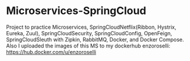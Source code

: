 # Microservices-SpringCloud

Project to practice Microservices, SpringCloudNetflix(Ribbon, Hystrix, Eureka, Zuul), SpringCloudSecurity, SpringCloudConfig, OpenFeign, SpringCloudSleuth with Zipkin, RabbitMQ, Docker, and Docker Compose.
Also I uploaded the images of this MS to my dockerhub enzoroselli: https://hub.docker.com/u/enzoroselli
